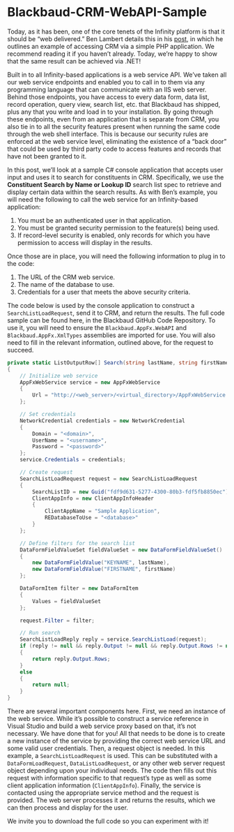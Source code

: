 # Blackbaud-CRM-WebAPI-Sample

Today, as it has been, one of the core tenets of the Infinity platform is that it should be “web delivered.” Ben Lambert details this in his [post](https://www.bbdevnetwork.com/blogs/accessing-infinitybbec-php/), in which he outlines an example of accessing CRM via a simple PHP application. We recommend reading it if you haven’t already. Today, we’re happy to show that the same result can be achieved via .NET!

Built in to all Infinity-based applications is a web service API. We’ve taken all our web service endpoints and enabled you to call in to them via any programming language that can communicate with an IIS web server. Behind those endpoints, you have access to every data form, data list, record operation, query view, search list, etc. that Blackbaud has shipped, plus any that you write and load in to your installation. By going through these endpoints, even from an application that is separate from CRM, you also tie in to all the security features present when running the same code through the web shell interface. This is because our security rules are enforced at the web service level, eliminating the existence of a “back door” that could be used by third party code to access features and records that have not been granted to it.

In this post, we’ll look at a sample C# console application that accepts user input and uses it to search for constituents in CRM. Specifically, we use the **Constituent Search by Name or Lookup ID** search list spec to retrieve and display certain data within the search results. As with Ben’s example, you will need the following to call the web service for an Infinity-based application:

1. You must be an authenticated user in that application.
2. You must be granted security permission to the feature(s) being used.
3. If record-level security is enabled, only records for which you have permission to access will display in the results.

Once those are in place, you will need the following information to plug in to the code:

1. The URL of the CRM web service.
2. The name of the database to use.
3. Credentials for a user that meets the above security criteria.

The code below is used by the console application to construct a `SearchListLoadRequest`, send it to CRM, and return the results. The full code sample can be found here, in the Blackbaud GitHub Code Repository. To use it, you will need to ensure the `Blackbaud.AppFx.WebAPI` and `Blackbaud.AppFx.XmlTypes` assemblies are imported for use. You will also need to fill in the relevant information, outlined above, for the request to succeed.

``` csharp
private static ListOutputRow[] Search(string lastName, string firstName)
{
    // Initialize web service
    AppFxWebService service = new AppFxWebService
    {
        Url = "http://<web_server>/<virtual_directory>/AppFxWebService.asmx"
    };

    // Set credentials
    NetworkCredential credentials = new NetworkCredential
    {
        Domain = "<domain>",
        UserName = "<username>",
        Password = "<password>"
    };
    service.Credentials = credentials;

    // Create request
    SearchListLoadRequest request = new SearchListLoadRequest
    {
        SearchListID = new Guid("fdf9d631-5277-4300-80b3-fdf5fb8850ec"), // ConstituentByNameOrLookupId.Search.xml
        ClientAppInfo = new ClientAppInfoHeader
        {
            ClientAppName = "Sample Application",
            REDatabaseToUse = "<database>"
        }
    };

    // Define filters for the search list
    DataFormFieldValueSet fieldValueSet = new DataFormFieldValueSet()
    {
        new DataFormFieldValue("KEYNAME", lastName),
        new DataFormFieldValue("FIRSTNAME", firstName)
    };

    DataFormItem filter = new DataFormItem
    {
        Values = fieldValueSet
    };

    request.Filter = filter;

    // Run search
    SearchListLoadReply reply = service.SearchListLoad(request);
    if (reply != null && reply.Output != null && reply.Output.Rows != null)
    {
        return reply.Output.Rows;
    }
    else
    {
        return null;
    }
}
```

There are several important components here. First, we need an instance of the web service. While it’s possible to construct a service reference in Visual Studio and build a web service proxy based on that, it’s not necessary. We have done that for you! All that needs to be done is to create a new instance of the service by providing the correct web service URL and some valid user credentials. Then, a request object is needed. In this example, a `SearchListLoadRequest` is used. This can be substituted with a `DataFormLoadRequest`, `DataListLoadRequest`, or any other web server request object depending upon your individual needs. The code then fills out this request with information specific to that request’s type as well as some client application information (`ClientAppInfo`). Finally, the service is contacted using the appropriate service method and the request is provided. The web server processes it and returns the results, which we can then process and display for the user.

We invite you to download the full code so you can experiment with it!